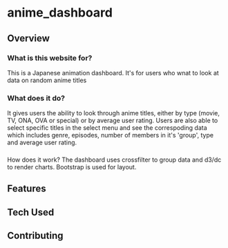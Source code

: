 # anime_dashboard

## Overview

### What is this website for?
This is a Japanese animation dashboard. It's for users who wnat to look at data on random anime titles

### What does it do?
It gives users the ability to look through anime titles, either by type (movie, TV, ONA, OVA or special) or by average user rating.
Users are also able to select specific titles in the select menu and see the correspoding data which includes genre, episodes, number
of members in it's 'group', type and average user rating.

###
How does it work?
The dashboard uses crossfilter to group data and d3/dc to render charts. Bootstrap is used for layout.

## Features
 
## Tech Used
 
## Contributing
